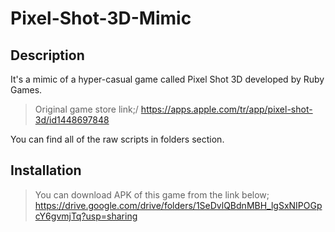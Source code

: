 # Pixel-Shot-3D-Mimic
## Description
It's a mimic of a hyper-casual game called Pixel Shot 3D developed by Ruby Games.

>Original game store link;/
><https://apps.apple.com/tr/app/pixel-shot-3d/id1448697848>

You can find all of the raw scripts in folders section.

## Installation
>You can download APK of this game from the link below;\
><https://drive.google.com/drive/folders/1SeDvlQBdnMBH_lgSxNIPOGpcY6gvmjTq?usp=sharing>

